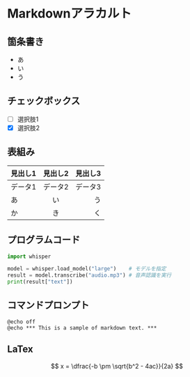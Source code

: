 # Markdownアラカルト

## 箇条書き
* あ
* い
* う

## チェックボックス
- [ ] 選択肢1
- [x] 選択肢2

## 表組み
| 見出し1 | 見出し2 | 見出し3 |
| :-      |   :-:   |      -: |
| データ1 | データ2 | データ3 |
|あ|い|う|
|か|き|く|

## プログラムコード
``` Python
import whisper

model = whisper.load_model("large")    # モデルを指定
result = model.transcribe("audio.mp3") # 音声認識を実行
print(result["text"])
```

## コマンドプロンプト
``` Shell
@echo off
@echo *** This is a sample of markdown text. ***
```

## LaTex
$$ x = \dfrac{-b \pm \sqrt{b^2 - 4ac}}{2a} $$

